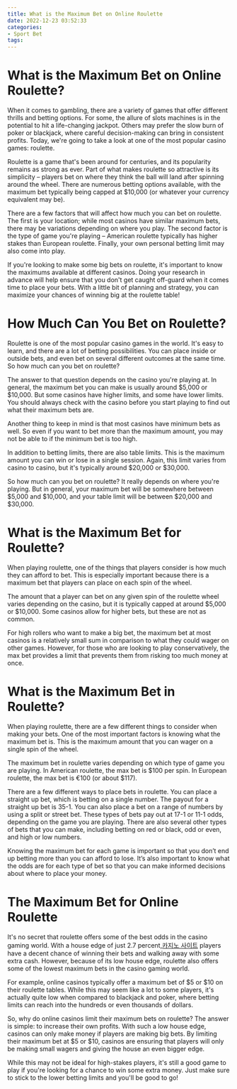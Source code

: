 ```yaml
---
title: What is the Maximum Bet on Online Roulette
date: 2022-12-23 03:52:33
categories:
- Sport Bet
tags:
---
```



#  What is the Maximum Bet on Online Roulette?

When it comes to gambling, there are a variety of games that offer different thrills and betting options. For some, the allure of slots machines is in the potential to hit a life-changing jackpot. Others may prefer the slow burn of poker or blackjack, where careful decision-making can bring in consistent profits. Today, we're going to take a look at one of the most popular casino games: roulette.

Roulette is a game that's been around for centuries, and its popularity remains as strong as ever. Part of what makes roulette so attractive is its simplicity – players bet on where they think the ball will land after spinning around the wheel. There are numerous betting options available, with the maximum bet typically being capped at $10,000 (or whatever your currency equivalent may be).

There are a few factors that will affect how much you can bet on roulette. The first is your location; while most casinos have similar maximum bets, there may be variations depending on where you play. The second factor is the type of game you're playing – American roulette typically has higher stakes than European roulette. Finally, your own personal betting limit may also come into play.

If you're looking to make some big bets on roulette, it's important to know the maximums available at different casinos. Doing your research in advance will help ensure that you don't get caught off-guard when it comes time to place your bets. With a little bit of planning and strategy, you can maximize your chances of winning big at the roulette table!

#  How Much Can You Bet on Roulette?

Roulette is one of the most popular casino games in the world. It's easy to learn, and there are a lot of betting possibilities. You can place inside or outside bets, and even bet on several different outcomes at the same time. So how much can you bet on roulette?

The answer to that question depends on the casino you're playing at. In general, the maximum bet you can make is usually around $5,000 or $10,000. But some casinos have higher limits, and some have lower limits. You should always check with the casino before you start playing to find out what their maximum bets are.

Another thing to keep in mind is that most casinos have minimum bets as well. So even if you want to bet more than the maximum amount, you may not be able to if the minimum bet is too high.

In addition to betting limits, there are also table limits. This is the maximum amount you can win or lose in a single session. Again, this limit varies from casino to casino, but it's typically around $20,000 or $30,000.

So how much can you bet on roulette? It really depends on where you're playing. But in general, your maximum bet will be somewhere between $5,000 and $10,000, and your table limit will be between $20,000 and $30,000.

#  What is the Maximum Bet for Roulette?

When playing roulette, one of the things that players consider is how much they can afford to bet. This is especially important because there is a maximum bet that players can place on each spin of the wheel.

The amount that a player can bet on any given spin of the roulette wheel varies depending on the casino, but it is typically capped at around $5,000 or $10,000. Some casinos allow for higher bets, but these are not as common.

For high rollers who want to make a big bet, the maximum bet at most casinos is a relatively small sum in comparison to what they could wager on other games. However, for those who are looking to play conservatively, the max bet provides a limit that prevents them from risking too much money at once.

#  What is the Maximum Bet in Roulette?

When playing roulette, there are a few different things to consider when making your bets. One of the most important factors is knowing what the maximum bet is. This is the maximum amount that you can wager on a single spin of the wheel.

The maximum bet in roulette varies depending on which type of game you are playing. In American roulette, the max bet is $100 per spin. In European roulette, the max bet is €100 (or about $117).

There are a few different ways to place bets in roulette. You can place a straight up bet, which is betting on a single number. The payout for a straight up bet is 35-1. You can also place a bet on a range of numbers by using a split or street bet. These types of bets pay out at 17-1 or 11-1 odds, depending on the game you are playing. There are also several other types of bets that you can make, including betting on red or black, odd or even, and high or low numbers.

Knowing the maximum bet for each game is important so that you don’t end up betting more than you can afford to lose. It’s also important to know what the odds are for each type of bet so that you can make informed decisions about where to place your money.

# The Maximum Bet for Online Roulette

It's no secret that roulette offers some of the best odds in the casino gaming world. With a house edge of just 2.7 percent,[카지노 사이트](https://choegocasino.com/) players have a decent chance of winning their bets and walking away with some extra cash. However, because of its low house edge, roulette also offers some of the lowest maximum bets in the casino gaming world.

For example, online casinos typically offer a maximum bet of $5 or $10 on their roulette tables. While this may seem like a lot to some players, it's actually quite low when compared to blackjack and poker, where betting limits can reach into the hundreds or even thousands of dollars.

So, why do online casinos limit their maximum bets on roulette? The answer is simple: to increase their own profits. With such a low house edge, casinos can only make money if players are making big bets. By limiting their maximum bet at $5 or $10, casinos are ensuring that players will only be making small wagers and giving the house an even bigger edge.

While this may not be ideal for high-stakes players, it's still a good game to play if you're looking for a chance to win some extra money. Just make sure to stick to the lower betting limits and you'll be good to go!